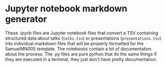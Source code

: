# Jupyter notebook markdown generator

These .ipynb files are Jupyter notebook files that convert a TSV containing structured data about talks (`talks.tsv`) or presentations (`presentations.tsv`) into individual markdown files that will be properly formatted for the SamuelMN005 template. The notebooks contain a lot of documentation about the process. The .py files are pure python that do the same things if they are executed in a terminal, they just don't have pretty documentation.




